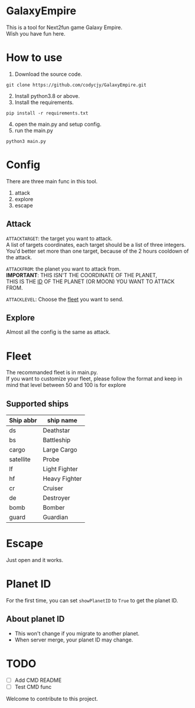 # GalaxyEmpire  
This is a tool for Next2fun game Galaxy Empire.  
Wish you have fun here.  

# How to use
1. Download the source code.
```shell
git clone https://github.com/codycjy/GalaxyEmpire.git
```
2. Install python3.8 or above.
3. Install the requirements.
```shell
pip install -r requirements.txt
```
4. open the main.py and setup config. 
5. run the main.py
```shell
python3 main.py
```
# Config
There are three main func in this tool.
1. attack
2. explore
3. escape

## Attack
`ATTACKTARGET`: the target you want to attack.  
A list of targets coordinates, each target should be a list of three integers.  
You'd better set more than one target, because of the 2 hours cooldown of the attack.

`ATTACKFROM`: the planet you want to attack from.  
__IMPORTANT__: THIS ISN'T THE COORDINATE OF THE PLANET,  
THIS IS THE [ID](#planet-id) OF THE PLANET (OR MOON) YOU WANT TO ATTACK FROM.

`ATTACKLEVEL`: Choose the [fleet](#fleet) you want to send.

## Explore
Almost all the config is the same as attack.

# Fleet
The recommanded fleet is in main.py.  
If you want to customize your fleet, please follow the format and keep in mind that level between 50 and 100 is for explore

## Supported ships
| Ship abbr | ship name     |
|-----------|---------------|
| ds        | Deathstar     |
| bs        | Battleship    |
| cargo     | Large Cargo   |
| satellite | Probe         |
| lf        | Light Fighter |
| hf        | Heavy Fighter |
| cr        | Cruiser       |
| de        | Destroyer     |
| bomb      | Bomber        |
| guard     | Guardian      |
 
# Escape
Just open and it works.

# Planet ID
For the first time, you can set `showPlanetID` to `True` to get the planet ID.
## About planet ID
- This won't change if you migrate to another planet.
- When server merge, your planet ID may change. 

# TODO
- [ ] Add CMD README
- [ ] Test CMD func

Welcome to contribute to this project.